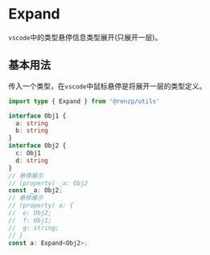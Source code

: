 # Expand

`vscode`中的类型悬停信息类型展开(只展开一层)。

## 基本用法

传入一个类型，在`vscode`中鼠标悬停是将展开一层的类型定义。

```ts
import type { Expand } from '@renzp/utils'

interface Obj1 {
  a: string
  b: string
}
interface Obj2 {
  c: Obj1
  d: string
}
// 悬停展示
// (property) _a: Obj2
const _a: Obj2;
// 悬停展示
// (property) a: {
//  e: Obj2;
//  f: Obj1;
//  g: string;
// }
const a: Expand<Obj2>;
```
